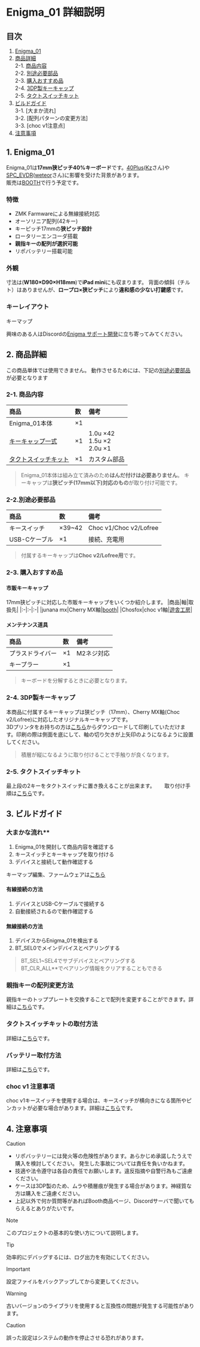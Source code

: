 # Enigma_01 詳細説明

## 目次
1. [Enigma_01](#1-Enigma_01)  
2. [商品詳細](#2-商品詳細)  
  2-1. [商品内容](#2-1-商品内容)  
  2-2. [別途必要部品](#2-2別途必要部品)  
  2-3. [購入おすすめ品](#2-3-購入おすすめ品)  
  2-4. [3DP製キーキャップ](#2-4-3DP製キーキャップ)  
  2-5. [タクトスイッチキット](#2-5-タクトスイッチキット)  
3. [ビルドガイド](#3-ビルドガイド)  
  3-1. [大まか流れ]  
  3-2. [配列パターンの変更方法]  
  3-3. [choc v1注意点]  
4. [注意事項](#4-注意事項)  

## 1. Enigma_01
Enigma_01は**17mm狭ピッチ40%キーボード**です。[40Plus](https://note.com/kazu_dob/n/n5ea06c3c5d62)([Kz](https://x.com/kazu_dob)さん)や[SPC_EVDR](https://github.com/weteor/SPC_EVDR)([weteor](https://github.com/weteor)さん)に影響を受けた背景があります。  
販売は[BOOTH](https://nazuna293.booth.pm/items/7125433)で行う予定です。  

### 特徴
+ ZMK Farmwareによる無線接続対応
+ オーソリニア配列(42キー)
+ キーピッチ17mmの**狭ピッチ設計**
+ ロータリーエンコーダ搭載
+ **親指キーの配列が選択可能**
+ リポバッテリー搭載可能

### 外観
寸法は(**W180×D90×H18mm​​​​​​​​​​​​​​​​​​​​​​**)で**iPad mini**にも収まります。
背面の傾斜（チルト）はありませんが、**ロープロ×狭ピッチ**により**違和感の少ない打鍵感**です。

### キーレイアウト  
キーマップ


興味のある人はDiscordの[Enigma サポート開発](https://discord.gg/sYsCttWgKr)に立ち寄ってみてください。

## 2. 商品詳細
この商品単体では使用できません。
動作させるためには、下記の[別途必要部品](#2-2別途必要部品)が必要となります
### 2-1. 商品内容

|商品|数|備考|
|:-|:-|:-|
|Enigma_01本体|×1| |
|[キーキャップ一式](#2-4-3DP製キーキャップ)|×1|1.0u ×42<br>1.5u ×2<br>2.0u ×1|
|[タクトスイッチキット](#2-5-タクトスイッチキット)|×1|カスタム部品|
  > Enigma_01本体は組み立て済みのため**はんだ付けは必要ありません**。
  > キーキャップは**狭ピッチ(17mm以下)対応のもの**が取り付け可能です。

### 2-2.別途必要部品

|商品|数|備考|
|:-|:-|:-|
|キースイッチ|×39~42|Choc v1/Choc v2/Lofree|
|USB-Cケーブル|×1|接続、充電用|
> 付属するキーキャップは**Choc v2/Lofree用**です。　　


### 2-3. 購入おすすめ品
#### 市販キーキャップ
17mm狭ピッチに対応した市販キーキャップをいくつか紹介します。
|商品|軸|取扱先|
|:-|:-|:-|
|junana mx|Cherry MX軸|[booth](https://decentkeyboards.booth.pm)|
|Chosfox|choc v1軸|[遊舎工房](https://shop.yushakobo.jp/products/6143)|

#### メンテナンス道具
|商品|数|備考|
|:-|:-|:-|
|プラスドライバー|×1|M2ネジ対応|
|キープラー|×1| |
> キーボードを分解するときに必要となります。  

### 2-4. 3DP製キーキャップ

本商品に付属するキーキャップは狭ピッチ（17mm）、Cherry MX軸(Choc v2/Lofree)に対応したオリジナルキーキャップです。  
3Dプリンタをお持ちの方は[こちら]()からダウンロードして印刷していただけます。印刷の際は側面を底にして、軸の切り欠きが上矢印のようになるように設置してください。  
> 積層が縦になるように取り付けることで手触りが良くなります。  

### 2-5. タクトスイッチキット

最上段の2キーをタクトスイッチに置き換えることが出来ます。　　
取り付け手順は[こちら](#タクトスイッチキットの取付方法)です。


## 3. ビルドガイド

### 大まかな流れ**
1. Enigma_01を開封して商品内容を確認する
2. キースイッチとキーキャップを取り付ける
3. デバイスと接続して動作確認する

キーマップ編集、ファームウェアは[こちら](https://github.com/nazuna293/zmk-config-Enigma_01)

#### 有線接続の方法
1. デバイスとUSB-Cケーブルで接続する
2. 自動接続されるので動作確認する

#### 無線接続の方法
1. デバイスからEnigma_01を検出する
2. BT_SEL0でメインデバイスとペアリングする
  > BT_SEL1~SEL4でサブデバイスとペアリングする  
  > BT_CLR_ALL**でペアリング情報をクリアすることもできる  

### 親指キーの配列変更方法
親指キーのトッププレートを交換することで配列を変更することができます。詳細は[こちら](docs/thumb_key.md)です。

### タクトスイッチキットの取付方法
詳細は[こちら](docs/tact_sw.md)です。

### バッテリー取付方法
詳細は[こちら](docs/battery.md)です。

### choc v1 注意事項
choc v1キースイッチを使用する場合は、キースイッチが横向きになる箇所やピンカットが必要な場合があります。詳細は[こちら](docs/choc_v1.md)です。

## 4. 注意事項
> [!CAUTION]
* リポバッテリーには発火等の危険性があります。あらかじめ承諾したうえで購入を検討してください。  発生した事故については責任を負いかねます。
* 技適や法令遵守は各自の責任でお願いします。違反指摘や自警行為もご遠慮ください。
* ケースは3DP製のため、ムラや積層痕が発生する場合があります。神経質な方は購入をご遠慮ください。
* 上記以外で何か質問等があればBooth商品ページ、Discordサーバで聞いてもらえるとありがたいです。

> [!NOTE]
> このプロジェクトの基本的な使い方について説明します。

> [!TIP]
> 効率的にデバッグするには、ログ出力を有効にしてください。

> [!IMPORTANT]
> 設定ファイルをバックアップしてから変更してください。

> [!WARNING]
> 古いバージョンのライブラリを使用すると互換性の問題が発生する可能性があります。

> [!CAUTION]
> 誤った設定はシステムの動作を停止させる恐れがあります。